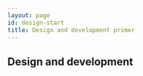 ```yaml
---
layout: page
id: design-start
title: Design and development primer
---
```


## Design and development
